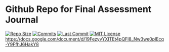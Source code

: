 # Github Repo for Final Assessment Journal
[![Repo Size](https://img.shields.io/github/repo-size/AnxinCanada/RoboticsFinalAssessmentLinks?label=Repo%20Size)](https://github.com/AnxinCanada/RoboticsFinalAssessmentLinks)
[![Commits](https://img.shields.io/github/commit-activity/w/AnxinCanada/RoboticsFinalAssessmentLinks/main?label=Commits)](https://github.com/AnxinCanada/RoboticsFinalAssessmentLinks)
[![Last Commit](https://img.shields.io/github/last-commit/AnxinCanada/RoboticsFinalAssessmentLinks/main?color=blue&label=Last%20Commit)](https://github.com/AnxinCanada/RoboticsFinalAssessmentLinks)
[![MIT License](https://img.shields.io/github/license/AnxinCanada/RoboticsFinalAssessmentLinks.svg?color=blue)](https://github.com/AnxinCanada/RoboticsFinalAssessmentLinks)
https://docs.google.com/document/d/19FezyvYXITEt4pQFl8_Nw3we0plEcq-Y9FfhJ6HakY8
